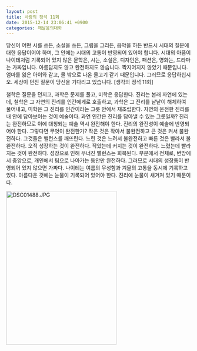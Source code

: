 ```yaml
---
layout: post
title: 사랑의 정석 11회
date: 2015-12-14 23:06:41 +0900
categories: 깨달음의대화
---
```

당신이 어떤 시를 쓰든, 소설을 쓰든, 그림을 그리든, 음악을 하든 반드시 시대의 질문에 대한 응답이어야 하며, 그 안에는 시대의 고통이 반영되어 있어야 합니다. 시대의 아픔이 나이테처럼 기록되어 있지 않은 문학은, 시는, 소설은, 디자인은, 패션은, 영화는, 드라마는 가짜입니다. 아름답지도 않고 완전하지도 않습니다. 짝지어지지 않았기 때문입니다. 엄마를 잃은 아이와 같고, 물 밖으로 나온 물고기 같기 때문입니다. 그러므로 응답하십시오. 세상이 던진 질문이 당신을 기다리고 있습니다. [생각의 정석 11회]

  


철학은 질문을 던지고, 과학은 문제를 풀고, 미학은 응답한다. 진리는 본래 자연에 있는데, 철학은 그 자연의 진리를 인간에게로 호출하고, 과학은 그 진리를 낱낱이 해체하여 풀어내고, 미학은 그 진리를 인간이라는 그릇 안에서 재조립한다. 자연의 온전한 진리를 내 안에 담아보이는 것이 예술이다. 과연 인간은 진리를 담아낼 수 있는 그릇일까? 진리는 완전하므로 이에 대칭되는 예술 역시 완전해야 한다. 진리의 완전성이 예술에 반영되어야 한다. 그렇다면 무엇이 완전한가? 작은 것은 작아서 불완전하고 큰 것은 커서 불완전하다. 그것들은 밸런스를 깨뜨린다. 느린 것은 느려서 불완전하고 빠른 것은 빨라서 불완전하다. 오직 성장하는 것이 완전하다. 작았는데 커지는 것이 완전하다. 느렸는데 빨라지는 것이 완전하다. 성장으로 인해 무너진 밸런스는 회복된다. 부분에서 전체로, 변방에서 중앙으로, 개인에서 팀으로 나아가는 동안만 완전하다. 그러므로 시대의 성장통이 반영되어 있지 않으면 가짜다. 나이테는 여름의 무성함과 겨울의 고통을 동시에 기록하고 있다. 아름다운 것에는 눈물이 기록되어 있어야 한다. 진리에 눈물이 새겨져 있기 때문이다. 

  


  



<img src="assets/attach/images/198/111/648/DSC01488.JPG" alt="DSC01488.JPG" width="300" height="419" />
